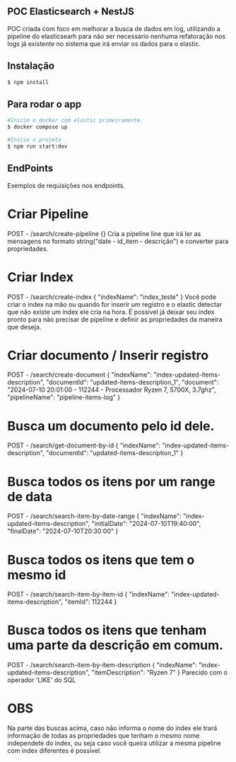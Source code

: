 ## POC Elasticsearch + NestJS
POC criada com foco em melhorar a busca de dados em log, utilizando a pipeline do elasticsearh para não ser necessário nenhuma refatoração nos logs já existente no sistema que irá enviar os dados para o elastic.

## Instalação

```bash
$ npm install
```

## Para rodar o app

```bash
#Inicie o docker com elastic primeiramente.
$ docker compose up

#Inicie o projeto
$ npm run start:dev
```

## EndPoints
Exemplos de requisições nos endpoints.

# Criar Pipeline
POST - /search/create-pipeline
{}
Cria a pipeline line que irá ler as mensagens no formato string("date - id_item - descrição") e converter para propriedades.

# Criar Index
POST - /search/create-index
{
  "indexName": "index_teste"
}
Você pode criar o index na mão ou quando for inserir um registro e o elastic detectar que não existe um index ele cria na hora.
É possivel já deixar seu index pronto para não precisar de pipeline e definir as propriedades da maneira que deseja.

# Criar documento / Inserir registro
POST - /search/create-document
{
  "indexName": "index-updated-items-description",
  "documentId": "updated-items-description_1",
  "document": "2024-07-10 20:01:00 - 112244 - Processador Ryzen 7, 5700X, 3.7ghz",
  "pipelineName": "pipeline-items-log"
}

# Busca um documento pelo id dele.
POST - /search/get-document-by-id
{
  "indexName": "index-updated-items-description",
  "documentId": "updated-items-description_1"
}

# Busca todos os itens por um range de data
POST - /search/search-item-by-date-range
{
  "indexName": "index-updated-items-description",
  "initialDate": "2024-07-10T19:40:00",
  "finalDate": "2024-07-10T20:30:00"
}

# Busca todos os itens que tem o mesmo id
POST - /search/search-item-by-item-id
{
  "indexName": "index-updated-items-description",
  "itemId": 112244
}

# Busca todos os itens que tenham uma parte da descrição em comum.
POST - /search/search-item-by-item-description
{
  "indexName": "index-updated-items-description",
  "itemDescription": "Ryzen 7"
}
Parecido com o operador 'LIKE' do SQL

# OBS
Na parte das buscas acima, caso não informa o nome do index ele trará informação de todas as propriedades que tenham o mesmo nome independete do index, ou seja caso você queira utilizar a mesma pipeline com index diferentes é possivel.